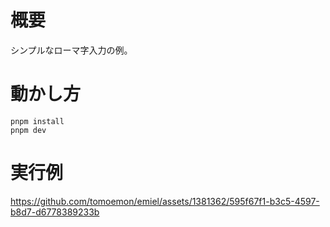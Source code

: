 # 概要

シンプルなローマ字入力の例。

# 動かし方

```
pnpm install
pnpm dev
```

# 実行例

https://github.com/tomoemon/emiel/assets/1381362/595f67f1-b3c5-4597-b8d7-d6778389233b

